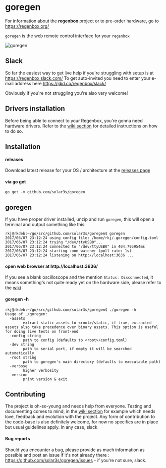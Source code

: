 goregen
=======

For information about the __regenbox__ project or to pre-order hardware, go to https://regenbox.org/

`goregen` is the web remote control interface for your `regenbox`

![goregen](https://cloud.githubusercontent.com/assets/1699009/26520906/429cb2ca-42dc-11e7-948a-8e51deb05e38.png)

Slack
-----

So far the easiest way to get live help if you're struggling with setup is at https://regenbox.slack.com/
To get auto-invited you need to enter your e-mail address here https://jdid.co/regenbox/slack/

Obviously if you're not struggling you're also very welcome!

Drivers installation
--------------------

Before being able to connect to your Regenbox, you're gonna need hardware drivers.
Refer to the [wiki section][3] for detailed instructions on how to do so.

Installation
------------

#### releases

Download latest release for your OS / architecture at the [releases page][2]

#### via go get

`go get -v github.com/solar3s/goregen`

goregen
-------

If you have proper driver installed, unzip and run `goregen`, this will open a terminal and output something like this:

```
rkj@rkdeb:~/go/src/github.com/solar3s/goregen$ goregen
2017/06/07 23:12:24 using config file: /home/rkj/.goregen/config.toml
2017/06/07 23:12:24 trying "/dev/ttyUSB0"...
2017/06/07 23:12:24 connected to "/dev/ttyUSB0" in 404.795954ms
2017/06/07 23:12:24 starting conn watcher (poll rate: 1s)
2017/06/07 23:12:24 listening on http://localhost:3636 ...

```

#### open web browser at http://localhost:3636/

If you see a blank oscilloscope and the mention `Status: Disconnected`, it means something's not quite ready yet on the
hardware side, please refer to the [wiki][1]

#### goregen -h
```
rkj@rkdeb:~/go/src/github.com/solar3s/goregen$ ./goregen -h
Usage of ./goregen:
  -assets
    	extract static assets to <root>/static, if true, extracted assets also take precedence over binary assets. This option is useful for doing live tests on front-end
  -config string
    	path to config (defaults to <root>/config.toml)
  -dev string
    	path to serial port, if empty it will be searched automatically
  -root string
    	path to goregen's main directory (defaults to executable path)
  -verbose
    	higher verbosity
  -version
    	print version & exit
```

Contributing
------------

The project is oh-so-young and needs help from everyone.
Testing and documenting comes to mind, in the [wiki section][1] for example which needs love, feedback and evolution with the project.
Any form of contribution to the code-base is also definitely welcome, for now no specifics are in place but usual guidelines apply. In any case, slack.

#### Bug reports
Should you encounter a bug, please provide as much information as possible and post an issue if it's not already there : https://github.com/solar3s/goregen/issues - if you're not sure, slack.

[1]: https://github.com/solar3s/goregen/wiki
[2]: https://github.com/solar3s/goregen/releases
[3]: https://github.com/solar3s/goregen/wiki/Driver-installation
